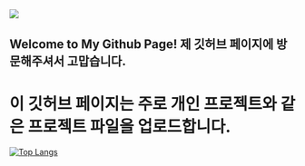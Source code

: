 <img src="https://ifh.cc/g/WgKPZT.png"/>

## Welcome to My Github Page! 제 깃허브 페이지에 방문해주셔서 고맙습니다.

# 이 깃허브 페이지는 주로 개인 프로젝트와 같은 프로젝트 파일을 업로드합니다.

[![Top Langs](https://github-readme-stats.vercel.app/api/top-langs/?username=ApexNAM)](https://github.com/ApexNAM/github-readme-stats)



